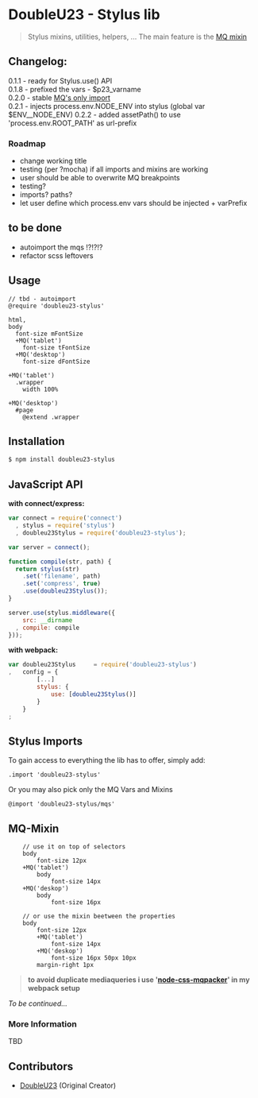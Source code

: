 # DoubleU23 - Stylus lib  
> Stylus mixins, utilities, helpers, ...
The main feature is the [MQ mixin](#mq-mixin)


## Changelog:
0.1.1 - ready for Stylus.use() API  
0.1.8 - prefixed the vars - $p23_varname  
0.2.0 - stable [MQ's only import](#stylus-imports)  
0.2.1 - injects process.env.NODE_ENV into stylus (global var $ENV__NODE_ENV)
0.2.2 - added assetPath() to use 'process.env.ROOT_PATH' as url-prefix

### Roadmap
* change working title
* testing (per ?mocha) if all imports and mixins are working  
* user should be able to overwrite MQ breakpoints  
* testing?  
* imports? paths?
* let user define which process.env vars should be injected + varPrefix

## to be done  
* autoimport the mqs !?!?!?
* refactor scss leftovers

## Usage
```Stylus
// tbd - autoimport
@require 'doubleu23-stylus'

html,
body
  font-size mFontSize
  +MQ('tablet')
    font-size tFontSize
  +MQ('desktop')
    font-size dFontSize

+MQ('tablet')
  .wrapper
    width 100%

+MQ('desktop')
  #page
    @extend .wrapper
```

## Installation

```bash
$ npm install doubleu23-stylus
```

## JavaScript API

__with connect/express:__
```javascript
var connect = require('connect')
  , stylus = require('stylus')
  , doubleu23Stylus = require('doubleu23-stylus');

var server = connect();

function compile(str, path) {
  return stylus(str)
	.set('filename', path)
	.set('compress', true)
	.use(doubleu23Stylus());
}

server.use(stylus.middleware({
	src: __dirname
  , compile: compile
}));
```

__with webpack:__
```javascript
var doubleu23Stylus 	= require('doubleu23-stylus')
,	config = {
		[...]
		stylus: {
			use: [doubleu23Stylus()]
		}
	}
;
```

## Stylus Imports  
To gain access to everything the lib has to offer, simply add:  
  ```stylus
  .import 'doubleu23-stylus'
  ```
  Or you may also pick only the MQ Vars and Mixins

  ```stylus
  @import 'doubleu23-stylus/mqs'
  ```

## MQ-Mixin
```stylus
	// use it on top of selectors
	body
		font-size 12px
	+MQ('tablet')
		body
			font-size 14px
	+MQ('deskop')
		body
			font-size 16px

	// or use the mixin beetween the properties
	body
		font-size 12px
		+MQ('tablet')
			font-size 14px
		+MQ('deskop')
			font-size 16px 50px 10px
		margin-right 1px
```
> **to avoid duplicate mediaqueries i use '[node-css-mqpacker](https://github.com/hail2u/node-css-mqpacker)' in my webpack setup**

_To be continued..._

### More Information  
TBD

## Contributors
  - [DoubleU23](https://github.com/DoubleU23) (Original Creator)
